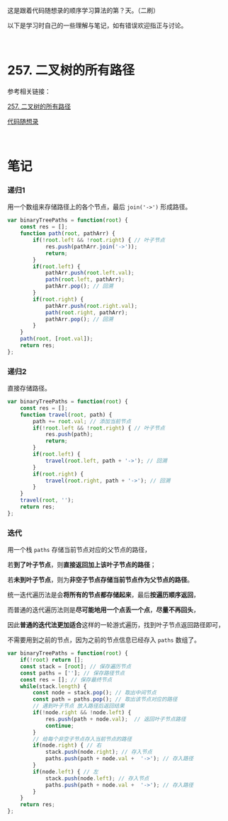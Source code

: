 这是跟着代码随想录的顺序学习算法的第？天。（二刷）

以下是学习时自己的一些理解与笔记，如有错误欢迎指正与讨论。

<br/>

# 257. 二叉树的所有路径

参考相关链接：

[257. 二叉树的所有路径](https://leetcode-cn.com/problems/binary-tree-paths/)

[代码随想录](https://www.programmercarl.com/0257.%E4%BA%8C%E5%8F%89%E6%A0%91%E7%9A%84%E6%89%80%E6%9C%89%E8%B7%AF%E5%BE%84.html)

<br/>

# 笔记

### 递归1

用一个数组来存储路径上的各个节点，最后 `join('->')` 形成路径。

```javascript
var binaryTreePaths = function(root) {
    const res = [];
    function path(root, pathArr) {
        if(!root.left && !root.right) { // 叶子节点
            res.push(pathArr.join('->'));
            return;
        }
        if(root.left) {
            pathArr.push(root.left.val);
            path(root.left, pathArr);
            pathArr.pop(); // 回溯
        }
        if(root.right) {
            pathArr.push(root.right.val);
            path(root.right, pathArr);
            pathArr.pop(); // 回溯
        }
    }
    path(root, [root.val]);
    return res;
};
```



### 递归2

直接存储路径。

```js
var binaryTreePaths = function(root) {
    const res = [];
    function travel(root, path) {
        path += root.val; // 添加当前节点
        if(!root.left && !root.right) { // 叶子节点
            res.push(path);
            return;
        }
        if(root.left) {
            travel(root.left, path + '->'); // 回溯
        }
        if(root.right) {
            travel(root.right, path + '->'); // 回溯
        }
    }
    travel(root, '');
    return res;
};
```



### 迭代

用一个栈 `paths` 存储当前节点对应的父节点的路径，

若**到了叶子节点**，则**直接返回加上该叶子节点的路径**；

若**未到叶子节点**，则为**非空子节点存储当前节点作为父节点的路径**。



统一迭代遍历法是会**将所有的节点都存储起来**，最后**按遍历顺序返回**，

而普通的迭代遍历法则是**尽可能地用一个点丢一个点**，**尽量不再回头**，

因此**普通的迭代法更加适合**这样的一轮游式遍历，找到叶子节点返回路径即可，

不需要用到之前的节点，因为之前的节点信息已经存入 `paths` 数组了。

```js
var binaryTreePaths = function(root) {
    if(!root) return [];
    const stack = [root]; // 保存遍历节点
    const paths = ['']; // 保存路径节点
    const res = []; // 保存最终节点
    while(stack.length) {
        const node = stack.pop(); // 取出中间节点
        const path = paths.pop(); // 取出该节点对应的路径
        // 遇到叶子节点 放入路径后返回结果
        if(!node.right && !node.left) {
            res.push(path + node.val);  // 返回叶子节点路径
            continue;
        }
        // 给每个非空子节点存入当前节点的路径
        if(node.right) { // 右
            stack.push(node.right); // 存入节点
            paths.push(path + node.val +  '->'); // 存入路径
        }
        if(node.left) { // 左
            stack.push(node.left); // 存入节点
            paths.push(path + node.val +  '->'); // 存入路径
        }
    }
    return res;
};
```

